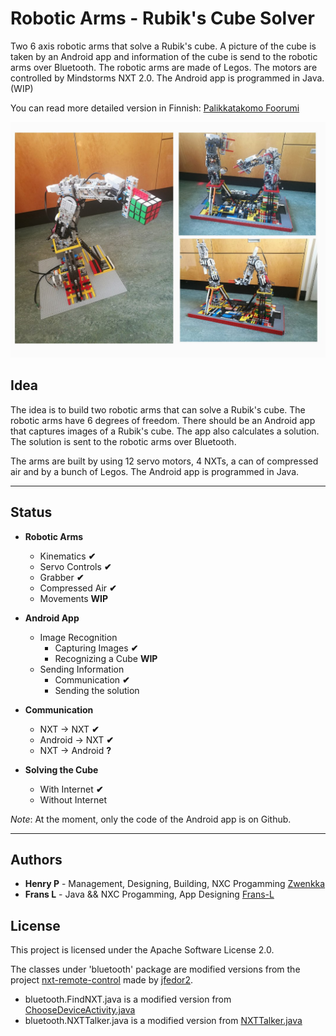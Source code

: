 # Robotic Arms - Rubik's Cube Solver

Two 6 axis robotic arms that solve a Rubik's cube. A picture of the cube is taken by an Android app and information of the cube is send to the robotic arms over Bluetooth. The robotic arms are made of Legos. The motors are controlled by Mindstorms NXT 2.0. The Android app is programmed in Java. (WIP) 

You can read more detailed version in Finnish: [Palikkatakomo Foorumi](http://www.palikkatakomo.org/forum/read.php?4,38848)

<p align="center">
  <img src="https://github.com/Frans-L/RobotArm-RubiksSolver/blob/master/Pictures/arms.jpg?raw=true" alt="A picture of the robots arms"/>
</p>

## Idea

The idea is to build two robotic arms that can solve a Rubik's cube. The robotic arms have 6 degrees of freedom. There should be an Android app that captures images of a Rubik's cube. The app also calculates a solution. The solution is sent to the robotic arms over Bluetooth.

The arms are built by using 12 servo motors, 4 NXTs, a can of compressed air and by a bunch of Legos. The Android app is programmed in Java.

---

## Status

* **Robotic Arms**
    * Kinematics **✔**
    * Servo Controls **✔**
    * Grabber **✔**
    * Compressed Air **✔**
    * Movements **WIP**

* **Android App**
    * Image Recognition
        * Capturing Images **✔**
        * Recognizing a Cube **WIP**
    * Sending Information
        * Communication **✔**
        * Sending the solution

* **Communication**
    * NXT -> NXT **✔**
    * Android -> NXT **✔**
    * NXT -> Android **?**

* **Solving the Cube**
    * With Internet **✔**
    * Without Internet 


*Note*: At the moment, only the code of the Android app is on Github.

---

## Authors

* **Henry P** - Management, Designing, Building, NXC Progamming [Zwenkka](https://github.com/Zwenkka)
* **Frans L** - Java && NXC Progamming, App Designing [Frans-L](https://github.com/Frans-L)


## License

This project is licensed under the Apache Software License 2.0.

The classes under 'bluetooth' package are modified versions from the project [nxt-remote-control](https://github.com/jfedor2/nxt-remote-control/tree/master/src/org/jfedor/nxtremotecontrol)
made by [jfedor2](https://github.com/jfedor2).

* bluetooth.FindNXT.java is a modified version from [ChooseDeviceActivity.java](https://github.com/jfedor2/nxt-remote-control/blob/master/src/org/jfedor/nxtremotecontrol/NXTTalker.java)
* bluetooth.NXTTalker.java is a modified version from [NXTTalker.java](https://github.com/jfedor2/nxt-remote-control/blob/master/src/org/jfedor/nxtremotecontrol/NXTTalker.java)

